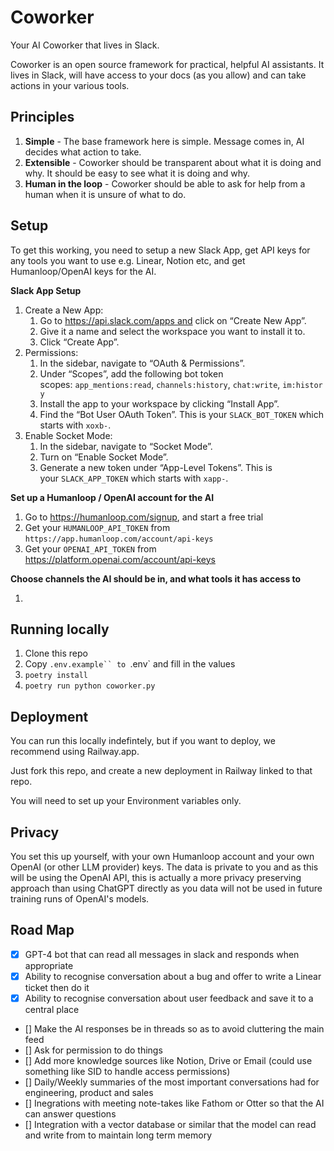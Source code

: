 Coworker
===========

Your AI Coworker that lives in Slack.

Coworker is an open source framework for practical, helpful AI assistants. It lives in Slack, will have access to your docs (as you allow) and can take actions in your various tools.


Principles
----------

1. **Simple** - The base framework here is simple. Message comes in, AI decides what action to take.
2. **Extensible** - Coworker should be transparent about what it is doing and why. It should be easy to see what it is doing and why.
3. **Human in the loop** - Coworker should be able to ask for help from a human when it is unsure of what to do. 

Setup
------

To get this working, you need to setup a new Slack App, get API keys for any tools you want to use e.g. Linear, Notion etc, and get Humanloop/OpenAI keys for the AI.



**Slack App Setup**

1. Create a New App:
    1. Go to https://api.slack.com/apps and click on “Create New App”.
    2. Give it a name and select the workspace you want to install it to.
    3. Click “Create App”.
2. Permissions:
    1. In the sidebar, navigate to “OAuth & Permissions”.
    2. Under “Scopes”, add the following bot token scopes: `app_mentions:read`, `channels:history`, `chat:write`, `im:history`
    3. Install the app to your workspace by clicking “Install App”.
    4. Find the “Bot User OAuth Token”. This is your `SLACK_BOT_TOKEN` which starts with `xoxb-`.
3. Enable Socket Mode:
    1. In the sidebar, navigate to “Socket Mode”.
    2. Turn on “Enable Socket Mode”.
    3. Generate a new token under “App-Level Tokens”. This is your `SLACK_APP_TOKEN` which starts with `xapp-`.


**Set up a Humanloop / OpenAI account for the AI**

1. Go to https://humanloop.com/signup, and start a free trial
2. Get your `HUMANLOOP_API_TOKEN` from `https://app.humanloop.com/account/api-keys`
3. Get your `OPENAI_API_TOKEN` from https://platform.openai.com/account/api-keys 


**Choose channels the AI should be in, and what tools it has access to**

1. 

Running locally
---------------
1. Clone this repo
2. Copy `.env.example`` to `.env` and fill in the values
3. `poetry install`
4. `poetry run python coworker.py`



Deployment
----------

You can run this locally indefintely, but if you want to deploy, we recommend using Railway.app.

Just fork this repo, and create a new deployment in Railway linked to that repo.

You will need to set up your Environment variables only. 



Privacy
-------
You set this up yourself, with your own Humanloop account and your own OpenAI (or other LLM provider) keys. The data is private to you
and as this will be using the OpenAI API, this is actually a more privacy preserving approach than using ChatGPT directly as
you data will not be used in future training runs of OpenAI's models.



Road Map
--------


- [x] GPT-4 bot that can read all messages in slack and responds when appropriate
- [x] Ability to recognise conversation about a bug and offer to write a Linear ticket then do it
- [x] Ability to recognise conversation about user feedback and save it to a central place
- [] Make the AI responses be in threads so as to avoid cluttering the main feed
- [] Ask for permission to do things
- [] Add more knowledge sources like Notion, Drive or Email (could use something like SID to handle access permissions)
- [] Daily/Weekly summaries of the most important conversations had for engineering, product and sales
- [] Inegrations with meeting note-takes like Fathom or Otter so that the AI can answer questions
- [] Integration with a vector database or similar that the model can read and write from to maintain long term memory











